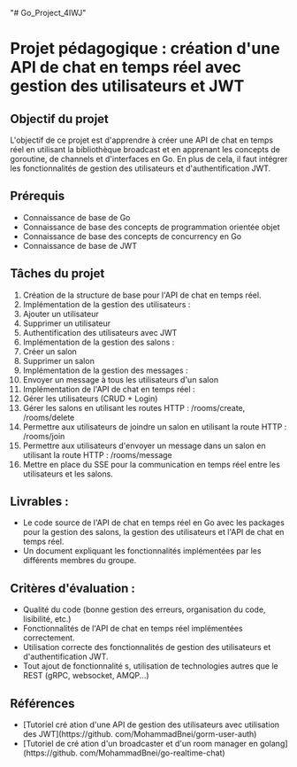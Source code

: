 "# Go_Project_4IWJ" 

# Projet pédagogique : création d'une API de chat en temps réel avec gestion des utilisateurs et JWT
## Objectif du projet
L'objectif de ce projet est d'apprendre à créer une API de chat en temps réel en utilisant la bibliothèque 
broadcast et en apprenant les concepts de goroutine, de channels et d'interfaces en Go. En plus de cela, 
il faut intégrer les fonctionnalités de gestion des utilisateurs et d'authentification JWT.
## Prérequis 
- Connaissance de base de Go
- Connaissance de base des concepts de programmation orientée objet
- Connaissance de base des concepts de concurrency en Go
- Connaissance de base de JWT
## Tâches du projet 
1. Création de la structure de base pour l'API de chat en temps réel.
2. Implémentation de la gestion des utilisateurs :
 1. Ajouter un utilisateur
 2. Supprimer un utilisateur
 3. Authentification des utilisateurs avec JWT
3. Implémentation de la gestion des salons :
 1. Créer un salon
 2. Supprimer un salon
4. Implémentation de la gestion des messages :
 1. Envoyer un message à tous les utilisateurs d'un salon
5. Implémentation de l'API de chat en temps réel :
 1. Gérer les utilisateurs (CRUD + Login)
 2. Gérer les salons en utilisant les routes HTTP : /rooms/create, /rooms/delete
 3. Permettre aux utilisateurs de joindre un salon en utilisant la route HTTP : /rooms/join
 4. Permettre aux utilisateurs d'envoyer un message dans un salon en utilisant la route HTTP : 
/rooms/message
 5. Mettre en place du SSE pour la communication en temps réel entre les utilisateurs et les salons.
## Livrables :
- Le code source de l'API de chat en temps réel en Go avec les packages pour la gestion des salons, la 
gestion des utilisateurs et l'API de chat en temps réel.
- Un document expliquant les fonctionnalités implémentées par les différents membres du groupe.
## Critères d'évaluation :
- Qualité du code (bonne gestion des erreurs, organisation du code, lisibilité, etc.)
- Fonctionnalités de l'API de chat en temps réel implémentées correctement.
- Utilisation correcte des fonctionnalités de gestion des utilisateurs et d'authentification JWT.
- Tout ajout de fonctionnalité s, utilisation de technologies autres que le REST (gRPC, websocket, 
AMQP...)
## Références
- [Tutoriel cré ation d'une API de gestion des utilisateurs avec utilisation des JWT](https://github.
com/MohammadBnei/gorm-user-auth)
- [Tutoriel de cré ation d'un broadcaster et d'un room manager en golang](https://github.
com/MohammadBnei/go-realtime-chat)
